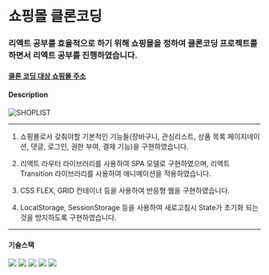# 쇼핑몰 클론코딩

### 리액트 공부를 효율적으로 하기 위해 쇼핑몰을 정하여 클론코딩 프로젝트를 하면서 리액트 공부를 진행하였습니다.

#### [클론 코딩 대상 쇼핑몰 주소](https://cabeza.co.kr/index.html)



#### Description


![SHOPLIST](https://user-images.githubusercontent.com/62687875/186170498-d0c4ceff-79ac-4522-9531-5791c96c8968.PNG)

<hr />

1. 쇼핑몰로서 갖춰야할 기본적인 기능들(장바구니, 관심리스트, 상품 목록 페이지네이션, 댓글, 로그인, 권한 부여, 결제 기능)을 구현하였습니다.

2. 리액트 라우터 라이브러리를 사용하여 SPA 모델로 구현하였으며, 리액트 Transition 라이브러리를 사용하여 애니메이션을 적용하였습니다.

3. CSS FLEX, GRID 컨테이너 등을 사용하여 반응형 웹을 구현하였습니다.

4. LocalStorage, SessionStorage 등을 사용하여 새로고침시 State가 초기화 되는 것을 방지하도록 구현하였습니다.






<hr/>


#### 기술스택

<img src="https://img.shields.io/badge/Firebase-FFCA28?style=flat-square&logo=firebase&logoColor=white"/> <img src="https://img.shields.io/badge/React-61DAFB?style=flat-square&logo=React&logoColor=white"/> <img src="https://img.shields.io/badge/JavaScript-RGBA27?style=flat-square&logo=javascript&logoColor=white"/> <img src="https://img.shields.io/badge/HTML5-BBBA27?style=flat-square&logo=html5&logoColor=white"/> <img src="https://img.shields.io/badge/CSS3-TTAA28?style=flat-square&logo=CSS3&logoColor=white"/>













